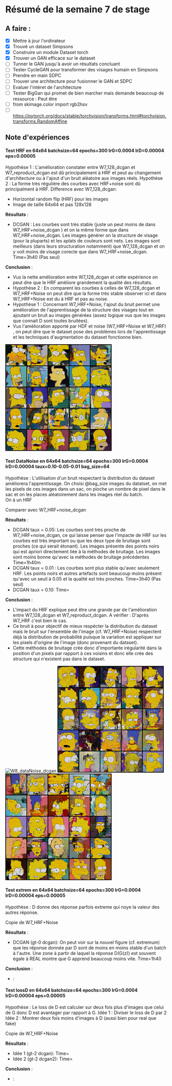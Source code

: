 # Résumé de la semaine 7 de stage


## A faire :

- [x]  Mettre à jour l'ordinateur
- [x]  Trouvé un dataset Simpsons
- [x]  Construire un module Dataset torch
- [x]  Trouver un GAN efficace sur le dataset
- [ ] Tunner le GAN jusqu'à avoir un résultats concluant
- [ ] Tester CycleGAN pour transformer des visages humain en Simpsons
- [ ] Prendre en main SDPC
- [ ] Trouver une architecture pour fusionner le GAN et SDPC
- [ ] Evaluer l'intèret de l'architecture
- [ ] Tester BigGan qui promet de bien marcher mais demande beaucoup de ressource : Peut être
- [ ] from skimage.color import rgb2hsv
- [ ] https://pytorch.org/docs/stable/torchvision/transforms.html#torchvision.transforms.RandomAffine

## Note d'expériences

#### Test HRF en 64x64 batchsize=64 epochs=300 lrG=0.0004 lrD=0.00004 eps=0.00005
Hypothèse 1 : L'amélioration constater entre W7_128_dcgan et W7_reproduct_dcgan est dû principalement à HRF et peut au changement d'architecture ou à l'ajout d'un bruit aléatoire aux images réels.
Hypothèse 2 : La forme très régulière des courbes avec HRF+noise sont dû principalment à HRF.
Difference avec W7_128_dcgan:
  - Horizontal random flip (HRF) pour les images
  - Image de taille 64x64 et pas 128x128

__Résultats__ :
  - DCGAN : Les courbes sont très stable (juste un peut moins de dans W7_HRF+noise_dcgan ) et on la même forme que dans W7_HRF+noise_dcgan. Les images générer on la structure de visage (pour la pluparts) et les aplats de couleurs sont nets. Les images sont meilleurs (dans leurs structuration notamment) que W7_128_dcgan et on y voit moins de visage corecte que dans W7_HRF+noise_dcgan.
		Time=3h40 (Pas seul)

__Conclusion__ :
  - Vus la nette amélioration entre W7_128_dcgan et cette expérience on peut dire que le HRF amèliore grandement la qualité des résultats.
  - Hypothèse 2 : En comparent les courbes à celles de W7_128_dcgan et W7_HRF+Noise on peut dire que la forme très stable observer ici et dans W7_HRF+Noise est du à HRF et pas au noise.
  - Hypothèse 1 : Concernant W7_HRF+Noise, l'ajout du bruit permet une amélioration de l'apprentissage de la structure des visages tout en ajoutant un bruit au images générées (assez logique vus que les images que connait D sont toutes bruitées). 
  - Vus l'amèlioration apporté par HDF et noise (W7_HRF+Noise et W7_HRF) , on peut dire que le dataset pose des problèmes lors de l'apprentissage et les techniques d'augmentation du dataset fonctionne bien.

![W8_HDF_dcgan](W8_HRF_dcgan/300.png "DCGAN HRF")

#### Test DataNoise en 64x64 batchsize=64 epochs=300 lrG=0.0004 lrD=0.00004 taux=0.10-0.05-0.01 bag_size=64
Hypothèse : L'utilisation d'un bruit respectant la distribution du dataset amèliorera l'apprentissage.
On choisi @bag_size images du datatset, on met les pixels de ces images dans un sac, on pioche un nombre de pixel dans le sac et on les places aléatoirement dans les images réel du batch.  
On à un HRF

Comparer avec W7_HRF+noise_dcgan

__Résultats__ :
  - DCGAN taux = 0.05: Les courbes sont très proche de W7_HRF+noise_dcgan, ce qui laisse penser que l'impacte de HRF sur les courbes est très important ou que les deux type de bruitage sont proches (ce qui serait étonant). Les images présente des points noirs qui est apriori directement liée à la méthodes de bruitage. Les images sont moins bonne qu'avec la méthodes de bruitage précédentes
		Time=1h40m
  - DCGAN taux = 0.01 : Les courbes sont plus stable qu'avec seulement HRF. Les points noirs et autres artefacts sont beaucoup moins présent qu'avec un seuil à 0.05 et la qualité est très proches.
  		Time=3h40 (Pas seul)
  - DCGAN taux = 0.10:
  		Time=

__Conclusion__ :
  - L'impact du HRF explique peut être une grande par de l'amèlioration entre W7_128_dcgan et W7_reproduct_dcgan. A vérifier : D'après W7_HRF c'est bien le cas.
  - Ce bruit à pour objectif de mieux respécter la distribution du dataset mais le bruit sur l'ensemble de l'image (cf. W7_HRF+Noise) respectent déjà la distribution de probabilité puisque la variation est appliquer sur les pixels d'origine de l'image (donc provenant du dataset). 
  - Cette méthodes de bruitage crée donc d'importante irégularité dans la position d'un pixels par rapport à ces voisins et donc elle crée des structure qui n'existent pas dans le dataset.

![W8_dataNoise_dcgan](W8_dataNoise_dcgan/taux=0.05/image_bruitée.png "DCGAN Image bruitée normalisées")
![W8_dataNoise_dcgan](W8_dataNoise_dcgan/taux=0.05/300.png "DCGAN seuil=0.05")
![W8_dataNoise_dcgan](W8_dataNoise_dcgan/taux=0.01/300.png "DCGAN seuil=0.01")

#### Test extrem en 64x64 batchsize=64 epochs=300 lrG=0.0004 lrD=0.00004 eps=0.00005
Hypothèse : D donne des réponse parfois extreme qui noye la valeur des autres réponse.

Copie de W7_HRF+Noise

__Résultats__ :
  - DCGAN (gt-0 dcgan): On peut voir sur la nouvel figure (cf. extremum) que les réponse donnée par D sont de moins en moins stable d'un batch à l'autre. Une zone à partir de laquel la réponse D(G(z)) est souvent égale à REAL montre que G apprend beaucoup moins vite.
		Time=1h40
		
__Conclusion__ :
  - :

#### Test lossD en 64x64 batchsize=64 epochs=300 lrG=0.0004 lrD=0.00004 eps=0.00005
Hypothèse : Le loss de D est calculer sur deux fois plus d'images que celui de G donc D est avantager par rapport à G.
Idée 1 : Diviser le loss de D par 2
Idée 2 : Montrer deux fois moins d'images à D (aussi bien pour real que fake)

Copie de W7_HRF+Noise

__Résultats__ :
  - Idée 1 (gt-2 dcgan): 
		Time=
  - Idée 2 (gt-2 dcgan2): 
		Time=
		
__Conclusion__ :
  - :
